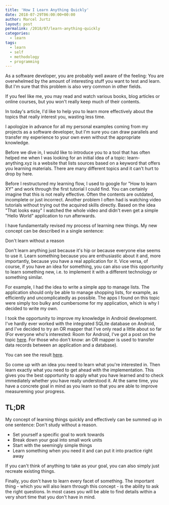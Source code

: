 ```yaml
---
title: 'How I Learn Anything Quickly'
date: 2018-07-29T06:00:00+00:00
author: Marcel Jurtz
layout: post
permalink: /2018/07/learn-anything-quickly
categories:
  - learn
tags:
  - learn
  - self
  - methodology
  - programming
---
```


As a software developer, you are probably well aware of the feeling: 
You are overwhelmed by the amount of interesting stuff you want to test and learn. 
But I'm sure that this problem is also very common in other fields.

If you feel like me, you may read and watch various books, blog articles or online courses, 
but you won't really keep much of their contents.

In today's article, I'd like to help you to learn more effectively about the topics that really interest you, wasting less time.

I apologize in advance for all my personal examples coming from my projects as a software developer, 
but I'm sure you can draw parallels and transfer my experience to your own even without the appropriate knowledge.

Before we dive in, I would like to introduce you to a tool that has often helped me when I was looking for an initial idea of a topic: 
learn-anything.xyz is a website that lists sources based on a keyword that offers you learning materials. 
There are many different topics and it can't hurt to drop by here.

Before I restructured my learning flow, I used to google for "How to learn XY" and work through the first tutorial I could find. 
You can certainly imagine that this is not really effective. Often the contents are outdated, incomplete or just incorrect. 
Another problem I often had is watching video tutorials without trying out the acquired skills directly. 
Based on the idea "That looks easy" I watched the whole video and didn't even get a simple "Hello World" application to run afterwards.

I have fundamentally revised my process of learning new things. My new concept can be described in a single sentence:

Don't learn without a reason

Don't learn anything just because it's hip or because everyone else seems to use it. 
Learn something because you are enthusiastic about it and, more importantly, because you have a real application for it. 
Vice versa, of course, if you have an idea for something, you can also use this opportunity to learn something new, 
i.e. to implement it with a different technology or something similar.

For example, I had the idea to write a simple app to manage lists. The application should only be able to manage shopping lists, 
for example, as efficiently and uncomplicatedly as possible. 
The apps I found on this topic were simply too bulky and cumbersome for my application, which is why I decided to write my own.

I took the opportunity to improve my knowledge in Android development. 
I've hardly ever worked with the integrated SQLite database on Android, 
and I've decided to try an OR mapper that I've only read a little about so far 
(For everyone who's interested: Room for Android, 
I've got a post on the topic [here](https://blog.mjurtz.com/2018/02/introduction-to-room-for-android/). 
For those who don't know: an OR mapper is used to transfer data records between an application and a database).

You can see the result [here](https://blog.mjurtz.com/2018/03/sideproject-sist/).

So come up with an idea you need to learn what you're interested in. 
Then learn exactly what you need to get ahead with the implementation. 
This gives you the best opportunity to apply what you have learned and to check immediately whether you have really understood it. 
At the same time, you have a concrete goal in mind as you learn so that you are able to improve measureming your progress.

## TL;DR

My concept of learning things quickly and effectively can be summed up in one sentence: Don't study without a reason.

* Set yourself a specific goal to work towards
* Break down your goal into small work units
* Start with the seemingly simple things
* Learn something when you need it and can put it into practice right away

If you can't think of anything to take as your goal, you can also simply just recreate existing things.

Finally, you don't have to learn every facet of something. 
The important thing - which you will also learn through this concept - is the ability to ask the right questions. 
In most cases you will be able to find details within a very short time that you don't have in mind.
